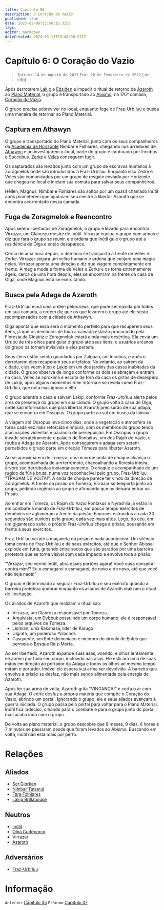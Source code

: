 ```yaml
---
title: Capítulo 06
description: O Coração do Vazio
published: true
date: 2025-02-09T13:56:15.325Z
tags: 
editor: markdown
dateCreated: 2024-08-13T19:48:38.531Z
---
```


# Capítulo 6: O Coração do Vazio

>  `Início: 14 de Agosto de 2021`
>  `Fim: 20 de Fevereiro de 2022`
{.is-info}

Após derrotarem [Lakip](/individuos/lakip-brillabouso) e [Edaiden](/individuos/edaiden) e impedir o ritual de retorno de [Azaroth](/individuos/azaroth) ao [Plano Material](/lugares/plano-material), o grupo é transportado ao [Abismo](/lugares/abismo), na 176ª camada, [Coração do Vazio](/lugares/abismo/coracao-do-vazio).

O grupo precisa sobreviver no local, enquanto foge de [Fraz-Urb'luu](/individuos/fraz-urbluu) e busca uma maneira de retornar ao Plano Material.

## Captura em Athawyn
O grupo é transportado do Plano Material, junto com os seus companheiros da [Academia de Horizonte](/lugares/plano-material/drafeon/sul-de-drafeon/horizonte) Nimbar e Folhiares, chegando nos arredores de [Athawyn](/lugares/abismo/coracao-do-vazio/athawyn) e ao investigarem o local, parte do grupo é capturado por Incubus e Succubus. [Zerke](/individuos/personagens-de-jogadores/zerme-montravu) e [Veles](/individuos/personagens-de-jogadores/veles-lupis-lugh) conseguem fugir.

Os capturados são levados junto com um grupo de escravos humanos à Zoragmelok onde são introduzidos a Fraz-Urb'luu. Enquanto isso Zerke e Veles são comunicados por um grupo de resgate enviado por Horizonte que chegou no local e iniciam sua comuta para salvar seus companheiros.

Hêllen, Magnus, Nimbar e Folhiares são soltos por um quasit chamado Inútil após prometerem que ajudaram seu mestre a libertar Azaroth que se encontra acorrentado nessa camada.

## Fuga de Zoragmelok e Reencontro

Após serem libertados de Zoragmelok, o grupo é levado para encontrar Virrazar, um Glabrezu mestre de Inútil. Virrazar equipa o grupo com armas e diz que fará o grupo se reunir, ele ordena que Inútil guie o grupo até a residência de Olga e então desaparece.

Cerca de uma hora depois, o demônio se transporta a frente de Veles e Zerke. Virrazar segura um velho humano e ordena que conjure uma magia neles. Virrazar aponta uma direção e diz que viagem completamente em frente. A magia muda a forma de Veles e Zerke e os torna extremamente ágeis, cerca de uma hora depois, eles se encontram na frente da casa de Olga, onde Magnus está se exercitando.

## Busca pela Adaga de Azaroth

Fraz-Urb'luu ecoa uma ordem pelos seus, que pode ser ouvida por todos em sua camada, a ordem diz que os que levarem o grupo até ele serão recompensados com a cidade de Athawyn.

Olga aponta que essa será o momento perfeito para que recuperem seus itens, já que os demônios de toda a camada estarão procurando pela Floresta da Cicatriz e Zoragmelok estará ainda mais desértica. Ela envia um Urubu de três olhos para guiar o grupo até seus itens, o usuários arcanos do grupo os tornam invisíveis e eles partem.

Seus itens estão sendo guardados por Zalgaan, um Incubus, e após o derrotarem eles recuperam seus artefatos. No entanto, ao saírem da cidade, eles veem [Irien](/individuos/irien-galaniell) e [Lakip](/individuos/lakip-brillabouso) em um dos jardins das casas inabitadas da cidade. O grupo observa de longe conforme os dois se abraçam e entram na casa. Veles se aproxima e escuta de fora da casa os gritos de desespero de Lakip, após alguns momentos irien retorna e se revela como Fraz-Urb'luu, que nota mas ignora o elfo.

O grupo adentra a casa e salvam Lakip, conforme Fraz-Urb'luu alerta pelos ares da presença do grupo em sua cidade. O grupo volta à casa de Olga, onde são informados que para libertar Azaroth precisarão de sua adaga, que se encontra em Ossopus. O grupo parte ao sul em busca da lâmina.

A viagem até Ossopus leva cinco dias, onde a vegetação e atmosfera se torna cada vez mais retorcida e impura, com os membros do grupo tendo alucinações violentas e paranoia de perseguição. Em Ossopus o grupo invade sorrateiramente o palácio de Rontakus, um dos Rajah do Vazio, e rouba a Adaga de Azaroth. Após conseguirem a adaga sem serem percebidos o grupo parte em direção Tomeza para libertar Azaroth.

Ao se aproximarem de Tomeza, uma enorme onda de choque alcança o grupo, acompanhada de um terremoto, chacoalhando a floresta inteira, árvore são derrubadas instantaneamente. O choque é acompanhado de um rugido de fúria bruta, numa voz reconhecível pelo grupo, Fraz-Urb'luu. "TRAGAM DE VOLTA!". A onda de choque parece ter vindo da direção de Zoragmelok. À frente da prisão de Tomeza, Virrazar se teleporta junto ao grupo, pedindo urgência ao grupo e afirmando que os deixará entrar na Prisão.

Ao entrar em Tomeza, os Rajah do Vazio Rontakus e Nyrashlia já estão lá em combate à mando de Fraz-Urb'luu, em pouco tempo exércitos de demônios se aglomeram à frente da prisão. Enormes estrondos a cada 30 segundos são ouvidos pelo grupo, cada vez mais altos. Logo, do céu, em um gigantesco salto, o próprio Fraz-Urb'luu chega à prisão, pousando em frente a seus exércitos.

Fraz-Urb'luu vai até a maçaneta da prisão e nada acontecerá. Um silêncio toma conta de Fraz-Urb'luu e de seus exércitos, até que o Senhor Abissal explode em fúria, gritando entre socos que são parados por uma barreira protetora que se torna visível com cada impacto e envolve toda a prisão: 

"Virrazar, seu verme inútil, abra esses portões agora! Você ousa conspirar contra mim!? Eu o esmagarei e esmagarei, de novo e de novo, até que você não seja nada!" 

O grupo é determinado a segurar Fraz-Urb'luu e seu exército quando a barreira protetora quebrar enquanto os aliados de Azaroth realizam o ritual de libertação.

Os aliados de Azaroth que realizam o ritual são: 

- Virrazar, um Glabrezu responsável por Tomeza. 
- Arquivista, um Dybbuk possuindo um corpo humano, ele é responsável pelos arquivos de Tomeza. 
- Liorkian, uma Rakshasa, líder de Karugo. 
- Ulgrath, um poderoso Yolochol. 
- Casquente, um Ente demoníaco e membro do círculo de Entes que permeia o Bosque Raiz-Morta. 

Ao ser libertado, Azaroth expande suas asas, voando, e olhos lentamente se abrem por todo seu corpo, incluindo nas asas. Ele esticará uma de suas mãos em direção ao portador da Adaga e todos os olhos ao mesmo tempo miram o portador. Imóvel ele espera sua arma ser devolvida. A barreira que envolve a prisão se desfaz, não mais sendo alimentada pela energia de Azaroth. 

Após ter sua arma de volta, Azaroth grita "VINGANÇA!" e corta o ar com sua Adaga. O corte desfaz a própria matéria que compõe o Coração do Vazio, abrindo um portal. Ignorando o grupo, ele e seus aliados avançam à guerra iniciada.  O grupo passa pelo portal para voltar para o Plano Material. Inútil fica indeciso, olhando para o combate e para o grupo junto do portal, mas acaba indo com o grupo.

De volta ao plano material, o grupo descobre que 8 meses, 9 dias, 8 horas e 7 minutos se passaram desde que foram levados ao Abismo. Buscando em volta, Inútil não está mais por perto.

# Relações
## Aliados
- [Ser Glorkan](/individuos/ser-glorkan)
- [Nimbar Tatsetul](/individuos/nimbar-tatsetul)
- [Fara Folhiares](/individuos/fara-folhiares)
- [Lakip Brillabouse](/individuos/lakip-brillabouso)

## Neutros
- [Inútil](/individuos/inutil-quasit)
- [Olga Cudeporco](/individuos/titia-olga-cudeporco)
- [Virrazar](/individuos/virrazar)
- [Azaroth](/individuos/azaroth)

## Adversários
- [Fraz-Urb'luu](/individuos/fraz-urbluu)

# Informação
`Anterior` [Capítulo 05](/capitulos/capitulo-05-a-volta-de-azaroth)
`Próximo` [Capítulo 07](/capitulos/capitulo-07-azura-a-deusa-da-tempestade)